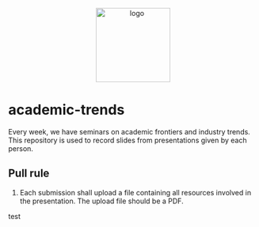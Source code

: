 <p align="center">
	<img width="150" height="150" src="icon.png" alt="logo">
</p>

# academic-trends
Every week, we have seminars on academic frontiers and industry trends. This repository is used to record slides from presentations given by each person. 

## Pull rule 
1. Each submission shall upload a file containing all resources involved in the presentation. The upload file should be a PDF. 

test
